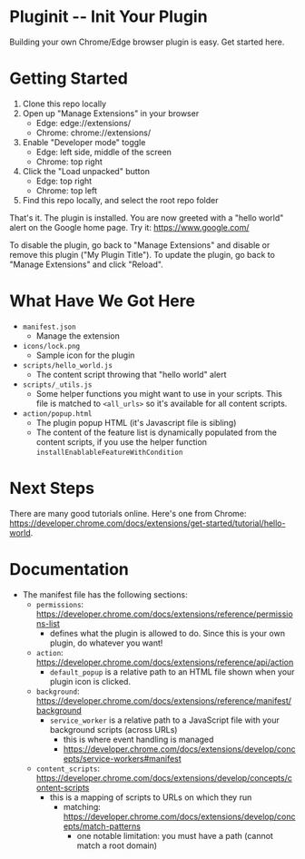 # Pluginit -- Init Your Plugin

Building your own Chrome/Edge browser plugin is easy. Get started here.

# Getting Started

1) Clone this repo locally
2) Open up "Manage Extensions" in your browser
   - Edge: edge://extensions/
   - Chrome: chrome://extensions/
3) Enable "Developer mode" toggle
   - Edge: left side, middle of the screen
   - Chrome: top right
4) Click the "Load unpacked" button
   - Edge: top right
   - Chrome: top left
5) Find this repo locally, and select the root repo folder

That's it. The plugin is installed.
You are now greeted with a "hello world" alert on the Google home page.
Try it: https://www.google.com/

To disable the plugin, go back to "Manage Extensions" and disable or remove this plugin ("My Plugin Title").
To update the plugin, go back to "Manage Extensions" and click "Reload".

# What Have We Got Here

- `manifest.json`
  - Manage the extension
- `icons/lock.png`
  - Sample icon for the plugin
- `scripts/hello_world.js`
  - The content script throwing that "hello world" alert
- `scripts/_utils.js`
  - Some helper functions you might want to use in your scripts. This file is matched to `<all_urls>` so it's available for all content scripts.
- `action/popup.html`
  - The plugin popup HTML (it's Javascript file is sibling)
  - The content of the feature list is dynamically populated from the content scripts, if you use the helper function `installEnablableFeatureWithCondition`

# Next Steps

There are many good tutorials online. Here's one from Chrome: https://developer.chrome.com/docs/extensions/get-started/tutorial/hello-world.

# Documentation

- The manifest file has the following sections:
  - `permissions`: https://developer.chrome.com/docs/extensions/reference/permissions-list
    - defines what the plugin is allowed to do. Since this is your own plugin, do whatever you want!
  - `action`: https://developer.chrome.com/docs/extensions/reference/api/action
    - `default_popup` is a relative path to an HTML file shown when your plugin icon is clicked.
  - `background`: https://developer.chrome.com/docs/extensions/reference/manifest/background
    - `service_worker` is a relative path to a JavaScript file with your background scripts (across URLs)
      - this is where event handling is managed
      - https://developer.chrome.com/docs/extensions/develop/concepts/service-workers#manifest
  - `content_scripts`: https://developer.chrome.com/docs/extensions/develop/concepts/content-scripts
    - this is a mapping of scripts to URLs on which they run
      - matching: https://developer.chrome.com/docs/extensions/develop/concepts/match-patterns
        - one notable limitation: you must have a path (cannot match a root domain)



